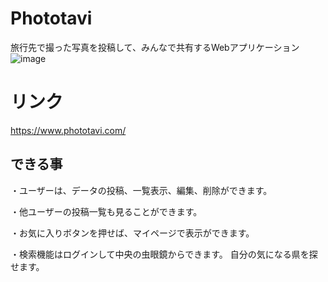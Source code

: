 # Phototavi
旅行先で撮った写真を投稿して、みんなで共有するWebアプリケーション
![image](https://user-images.githubusercontent.com/56011845/72674870-62dc7100-3abf-11ea-877a-fc2bcba651e4.png)
# リンク
https://www.phototavi.com/
## できる事
・ユーザーは、データの投稿、一覧表示、編集、削除ができます。

・他ユーザーの投稿一覧も見ることができます。

・お気に入りボタンを押せば、マイページで表示ができます。

・検索機能はログインして中央の虫眼鏡からできます。
 自分の気になる県を探せます。
